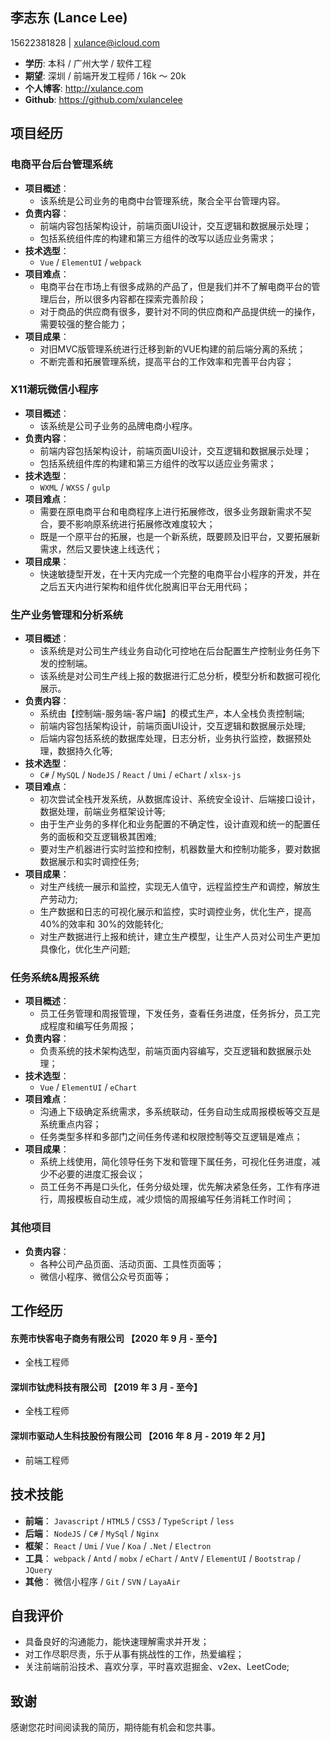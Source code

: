 ## 李志东 (Lance Lee)
15622381828 | xulance@icloud.com  
- **学历**: 本科 / 广州大学 / 软件工程  
- **期望**: 深圳 / 前端开发工程师 / 16k ～ 20k  
- **个人博客**: http://xulance.com  
- **Github**: https://github.com/xulancelee  

## 项目经历

### 电商平台后台管理系统
- **项目概述**：
  - 该系统是公司业务的电商中台管理系统，聚合全平台管理内容。
- **负责内容**：
  - 前端内容包括架构设计，前端页面UI设计，交互逻辑和数据展示处理；
  - 包括系统组件库的构建和第三方组件的改写以适应业务需求；
- **技术选型**：
  - `Vue` / `ElementUI` / `webpack`
- **项目难点**：
  - 电商平台在市场上有很多成熟的产品了，但是我们并不了解电商平台的管理后台，所以很多内容都在探索完善阶段；
  - 对于商品的供应商有很多，要针对不同的供应商和产品提供统一的操作，需要较强的整合能力；
- **项目成果**：
  - 对旧MVC版管理系统进行迁移到新的VUE构建的前后端分离的系统；
  - 不断完善和拓展管理系统，提高平台的工作效率和完善平台内容；

### X11潮玩微信小程序
- **项目概述**：
  - 该系统是公司子业务的品牌电商小程序。
- **负责内容**：
  - 前端内容包括架构设计，前端页面UI设计，交互逻辑和数据展示处理；
  - 包括系统组件库的构建和第三方组件的改写以适应业务需求；
- **技术选型**：
  - `WXML` / `WXSS` / `gulp`
- **项目难点**：
  - 需要在原电商平台和电商程序上进行拓展修改，很多业务跟新需求不契合，要不影响原系统进行拓展修改难度较大；
  - 既是一个原平台的拓展，也是一个新系统，既要顾及旧平台，又要拓展新需求，然后又要快速上线迭代；
- **项目成果**：
  - 快速敏捷型开发，在十天内完成一个完整的电商平台小程序的开发，并在之后五天内进行架构和组件优化脱离旧平台无用代码；

### 生产业务管理和分析系统
- **项目概述**：
  - 该系统是对公司生产线业务自动化可控地在后台配置生产控制业务任务下发的控制端。
  - 该系统是对公司生产线上报的数据进行汇总分析，模型分析和数据可视化展示。
- **负责内容**：
  - 系统由【控制端-服务端-客户端】的模式生产，本人全栈负责控制端;
  - 前端内容包括架构设计，前端页面UI设计，交互逻辑和数据展示处理;
  - 后端内容包括系统的数据库处理，日志分析，业务执行监控，数据预处理，数据持久化等;
- **技术选型**：
  - `C#` / `MySQL` / `NodeJS` / `React` / `Umi` / `eChart` / `xlsx-js`
- **项目难点**：
  - 初次尝试全栈开发系统，从数据库设计、系统安全设计、后端接口设计，数据处理，前端业务框架设计等;
  - 由于生产业务的多样化和业务配置的不确定性，设计直观和统一的配置任务的面板和交互逻辑极其困难;
  - 要对生产机器进行实时监控和控制，机器数量大和控制功能多，要对数据数据展示和实时调控任务;
- **项目成果**：
  - 对生产线统一展示和监控，实现无人值守，远程监控生产和调控，解放生产劳动力;
  - 生产数据和日志的可视化展示和监控，实时调控业务，优化生产，提高 40%的效率和 30%的效能转化;
  - 对生产数据进行上报和统计，建立生产模型，让生产人员对公司生产更加具像化，优化生产问题;
  
### 任务系统&周报系统
- **项目概述**：
  - 员工任务管理和周报管理，下发任务，查看任务进度，任务拆分，员工完成程度和编写任务周报；
- **负责内容**：
  - 负责系统的技术架构选型，前端页面内容编写，交互逻辑和数据展示处理；
- **技术选型**：
  - `Vue` / `ElementUI` / `eChart`
- **项目难点**：
  - 沟通上下级确定系统需求，多系统联动，任务自动生成周报模板等交互是系统重点内容；
  - 任务类型多样和多部门之间任务传递和权限控制等交互逻辑是难点；
- **项目成果**：
  - 系统上线使用，简化领导任务下发和管理下属任务，可视化任务进度，减少不必要的进度汇报会议；
  - 员工任务不再是口头化，任务分级处理，优先解决紧急任务，工作有序进行，周报模板自动生成，减少烦恼的周报编写任务消耗工作时间；

### 其他项目 
- **负责内容**：
  - 各种公司产品页面、活动页面、工具性页面等；
  - 微信小程序、微信公众号页面等；

## 工作经历
#### 东莞市快客电子商务有限公司 【2020 年 9 月 - 至今】
- 全栈工程师

#### 深圳市钛虎科技有限公司 【2019 年 3 月 - 至今】
- 全栈工程师  

#### 深圳市驱动人生科技股份有限公司 【2016 年 8 月 - 2019 年 2 月】
- 前端工程师

## 技术技能
- **前端**： `Javascript` / `HTML5` / `CSS3` / `TypeScript` / `less`
- **后端**： `NodeJS` / `C#` / `MySql` / `Nginx`
- **框架**： `React` / `Umi` / `Vue` / `Koa` / `.Net` / `Electron`
- **工具**： `webpack` / `Antd` / `mobx` / `eChart` / `AntV` / `ElementUI` / `Bootstrap` / `JQuery`
- **其他**： 微信小程序 / `Git` / `SVN` / `LayaAir`

## 自我评价
- 具备良好的沟通能力，能快速理解需求并开发；
- 对工作尽职尽责，乐于从事有挑战性的工作，热爱编程；
- 关注前端前沿技术、喜欢分享，平时喜欢逛掘金、v2ex、LeetCode;

## 致谢
感谢您花时间阅读我的简历，期待能有机会和您共事。
